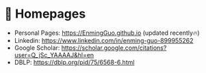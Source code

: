 # 📎 Homepages
- Personal Pages: https://EnmingGuo.github.io (updated recently🔥)
- Linkedin: https://www.linkedin.com/in/enming-guo-899955262
- Google Scholar: https://scholar.google.com/citations?user=Q_jSc_YAAAAJ&hl=en
- DBLP: https://dblp.org/pid/75/6568-6.html
